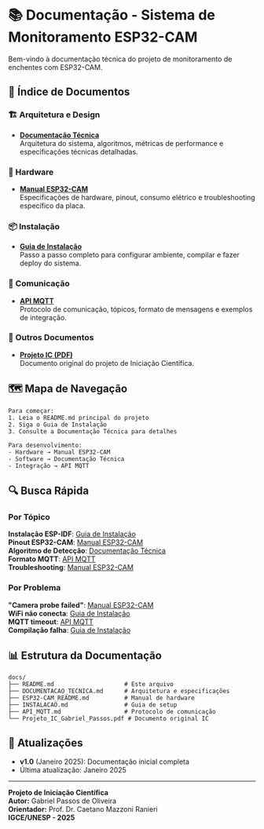 # 📚 Documentação - Sistema de Monitoramento ESP32-CAM

Bem-vindo à documentação técnica do projeto de monitoramento de enchentes com ESP32-CAM.

## 📑 Índice de Documentos

### 🏗️ Arquitetura e Design
- **[Documentação Técnica](DOCUMENTACAO_TECNICA.md)**  
  Arquitetura do sistema, algoritmos, métricas de performance e especificações técnicas detalhadas.

### 🔧 Hardware
- **[Manual ESP32-CAM](ESP32-CAM_README.md)**  
  Especificações de hardware, pinout, consumo elétrico e troubleshooting específico da placa.

### 📦 Instalação
- **[Guia de Instalação](INSTALACAO.md)**  
  Passo a passo completo para configurar ambiente, compilar e fazer deploy do sistema.

### 📡 Comunicação
- **[API MQTT](API_MQTT.md)**  
  Protocolo de comunicação, tópicos, formato de mensagens e exemplos de integração.

### 📄 Outros Documentos
- **[Projeto IC (PDF)](Projeto_IC_Gabriel_Passos.pdf)**  
  Documento original do projeto de Iniciação Científica.

## 🗺️ Mapa de Navegação

```
Para começar:
1. Leia o README.md principal do projeto
2. Siga o Guia de Instalação
3. Consulte a Documentação Técnica para detalhes

Para desenvolvimento:
- Hardware → Manual ESP32-CAM
- Software → Documentação Técnica
- Integração → API MQTT
```

## 🔍 Busca Rápida

### Por Tópico

**Instalação ESP-IDF**: [Guia de Instalação](INSTALACAO.md#instalação-esp-idf)  
**Pinout ESP32-CAM**: [Manual ESP32-CAM](ESP32-CAM_README.md#mapa-de-pinos)  
**Algoritmo de Detecção**: [Documentação Técnica](DOCUMENTACAO_TECNICA.md#algoritmo-de-detecção)  
**Formato MQTT**: [API MQTT](API_MQTT.md#formato-das-mensagens)  
**Troubleshooting**: [Manual ESP32-CAM](ESP32-CAM_README.md#troubleshooting-de-hardware)

### Por Problema

**"Camera probe failed"**: [Manual ESP32-CAM](ESP32-CAM_README.md#falhas-comuns)  
**WiFi não conecta**: [Guia de Instalação](INSTALACAO.md#solução-de-problemas)  
**MQTT timeout**: [API MQTT](API_MQTT.md#monitoramento-e-debug)  
**Compilação falha**: [Guia de Instalação](INSTALACAO.md#compilação-e-deploy)

## 📊 Estrutura da Documentação

```
docs/
├── README.md                    # Este arquivo
├── DOCUMENTACAO_TECNICA.md      # Arquitetura e especificações
├── ESP32-CAM_README.md          # Manual de hardware
├── INSTALACAO.md                # Guia de setup
├── API_MQTT.md                  # Protocolo de comunicação
└── Projeto_IC_Gabriel_Passos.pdf # Documento original IC
```

## 🔄 Atualizações

- **v1.0** (Janeiro 2025): Documentação inicial completa
- Última atualização: Janeiro 2025

---

**Projeto de Iniciação Científica**  
**Autor:** Gabriel Passos de Oliveira  
**Orientador:** Prof. Dr. Caetano Mazzoni Ranieri  
**IGCE/UNESP - 2025** 